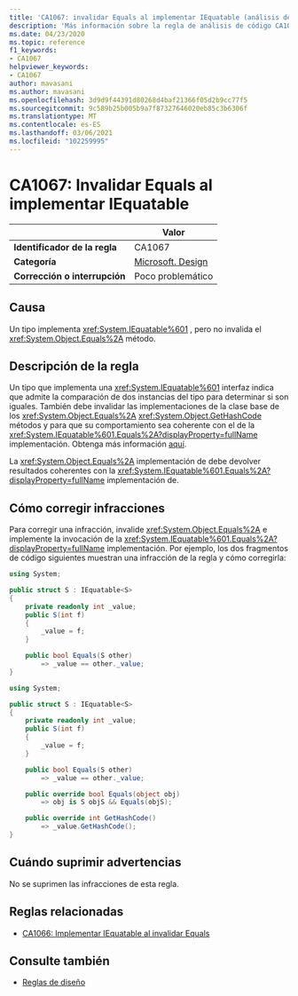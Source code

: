 ```yaml
---
title: 'CA1067: invalidar Equals al implementar IEquatable (análisis de código)'
description: 'Más información sobre la regla de análisis de código CA1067: invalidar Equals al implementar IEquatable'
ms.date: 04/23/2020
ms.topic: reference
f1_keywords:
- CA1067
helpviewer_keywords:
- CA1067
author: mavasani
ms.author: mavasani
ms.openlocfilehash: 3d9d9f44391d80268d4baf21366f05d2b9cc77f5
ms.sourcegitcommit: 9c589b25b005b9a7f87327646020eb85c3b6306f
ms.translationtype: MT
ms.contentlocale: es-ES
ms.lasthandoff: 03/06/2021
ms.locfileid: "102259995"
---
```

# <a name="ca1067-override-equals-when-implementing-iequatable"></a>CA1067: Invalidar Equals al implementar IEquatable

| | Valor |
|-|-|
| **Identificador de la regla** |CA1067|
| **Categoría** |[Microsoft. Design](design-warnings.md)|
| **Corrección o interrupción** |Poco problemático|

## <a name="cause"></a>Causa

Un tipo implementa <xref:System.IEquatable%601> , pero no invalida el <xref:System.Object.Equals%2A> método.

## <a name="rule-description"></a>Descripción de la regla

Un tipo que implementa una <xref:System.IEquatable%601> interfaz indica que admite la comparación de dos instancias del tipo para determinar si son iguales. También debe invalidar las implementaciones de la clase base de los <xref:System.Object.Equals%2A> <xref:System.Object.GetHashCode> métodos y para que su comportamiento sea coherente con el de la <xref:System.IEquatable%601.Equals%2A?displayProperty=fullName> implementación. Obtenga más información [aquí](/dotnet/api/system.iequatable-1#notes-to-implementers).

La <xref:System.Object.Equals%2A> implementación de debe devolver resultados coherentes con la <xref:System.IEquatable%601.Equals%2A?displayProperty=fullName> implementación de.

## <a name="how-to-fix-violations"></a>Cómo corregir infracciones

Para corregir una infracción, invalide <xref:System.Object.Equals%2A> e implemente la invocación de la <xref:System.IEquatable%601.Equals%2A?displayProperty=fullName> implementación. Por ejemplo, los dos fragmentos de código siguientes muestran una infracción de la regla y cómo corregirla:

```csharp
using System;

public struct S : IEquatable<S>
{
    private readonly int _value;
    public S(int f)
    {
        _value = f;
    }

    public bool Equals(S other)
        => _value == other._value;
}
```

```csharp
using System;

public struct S : IEquatable<S>
{
    private readonly int _value;
    public S(int f)
    {
        _value = f;
    }

    public bool Equals(S other)
        => _value == other._value;

    public override bool Equals(object obj)
        => obj is S objS && Equals(objS);

    public override int GetHashCode()
        => _value.GetHashCode();
}
```

## <a name="when-to-suppress-warnings"></a>Cuándo suprimir advertencias

No se suprimen las infracciones de esta regla.

## <a name="related-rules"></a>Reglas relacionadas

- [CA1066: Implementar IEquatable al invalidar Equals](ca1066.md)

## <a name="see-also"></a>Consulte también

- [Reglas de diseño](design-warnings.md)
